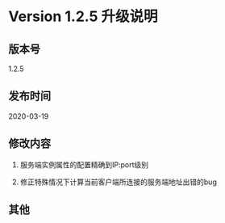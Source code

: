 # Version 1.2.5 升级说明                               

## 版本号

1.2.5

## 发布时间

2020-03-19


## 修改内容

1. 服务端实例属性的配置精确到IP:port级别

2. 修正特殊情况下计算当前客户端所连接的服务端地址出错的bug

## 其他